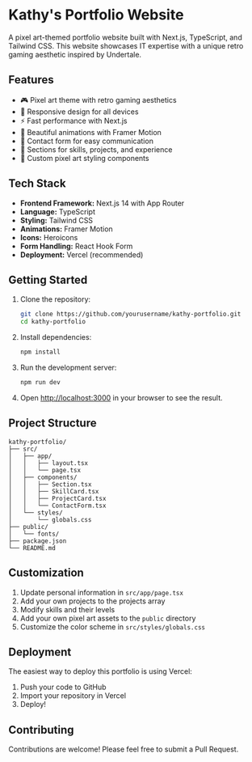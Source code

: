 # Kathy's Portfolio Website

A pixel art-themed portfolio website built with Next.js, TypeScript, and Tailwind CSS. This website showcases IT expertise with a unique retro gaming aesthetic inspired by Undertale.

## Features

- 🎮 Pixel art theme with retro gaming aesthetics
- 📱 Responsive design for all devices
- ⚡ Fast performance with Next.js
- 🎨 Beautiful animations with Framer Motion
- 📝 Contact form for easy communication
- 🎯 Sections for skills, projects, and experience
- 🎨 Custom pixel art styling components

## Tech Stack

- **Frontend Framework:** Next.js 14 with App Router
- **Language:** TypeScript
- **Styling:** Tailwind CSS
- **Animations:** Framer Motion
- **Icons:** Heroicons
- **Form Handling:** React Hook Form
- **Deployment:** Vercel (recommended)

## Getting Started

1. Clone the repository:

   ```bash
   git clone https://github.com/yourusername/kathy-portfolio.git
   cd kathy-portfolio
   ```

2. Install dependencies:

   ```bash
   npm install
   ```

3. Run the development server:

   ```bash
   npm run dev
   ```

4. Open [http://localhost:3000](http://localhost:3000) in your browser to see the result.

## Project Structure

```
kathy-portfolio/
├── src/
│   ├── app/
│   │   ├── layout.tsx
│   │   └── page.tsx
│   ├── components/
│   │   ├── Section.tsx
│   │   ├── SkillCard.tsx
│   │   ├── ProjectCard.tsx
│   │   └── ContactForm.tsx
│   └── styles/
│       └── globals.css
├── public/
│   └── fonts/
├── package.json
└── README.md
```

## Customization

1. Update personal information in `src/app/page.tsx`
2. Add your own projects to the projects array
3. Modify skills and their levels
4. Add your own pixel art assets to the `public` directory
5. Customize the color scheme in `src/styles/globals.css`

## Deployment

The easiest way to deploy this portfolio is using Vercel:

1. Push your code to GitHub
2. Import your repository in Vercel
3. Deploy!

## Contributing

Contributions are welcome! Please feel free to submit a Pull Request.

